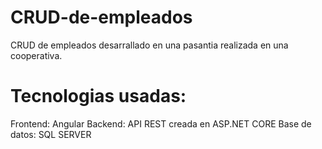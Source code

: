 # CRUD-de-empleados
CRUD de empleados desarrallado en una pasantia realizada en una cooperativa.
# Tecnologias usadas:
Frontend: Angular
Backend: API REST creada en ASP.NET CORE
Base de datos: SQL SERVER
